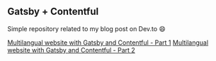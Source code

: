 ## Gatsby + Contentful

Simple repository related to my blog post on Dev.to :smile:

[Multilangual website with Gatsby and Contentful - Part 1](https://dev.to/louisbertin/multilangual-website-with-gatsby-and-contentful-part-1-57ag)
[Multilangual website with Gatsby and Contentful - Part 2](https://dev.to/louisbertin/multilingual-website-with-gatsby-and-contentful-part-2-25pf)
